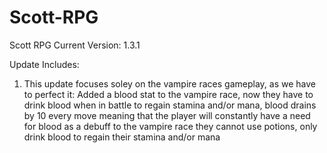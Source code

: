 # Scott-RPG
Scott RPG Current Version: 1.3.1

Update Includes: 
1. This update focuses soley on the vampire races gameplay, as we have to perfect it:
   Added a blood stat to the vampire race, now they have to drink blood when in battle to regain stamina and/or mana, blood drains by 10 every move meaning that the player will constantly have a need for blood as a debuff to the vampire race they cannot use potions, only drink blood to regain their stamina and/or mana
